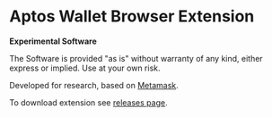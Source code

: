 # Aptos Wallet Browser Extension

**Experimental Software**

The Software is provided "as is" without warranty of any kind, either express or implied. Use at your own risk.

Developed for research, based on [Metamask](https://metamask.io).

To download extension see [releases page](https://github.com/pontem-network/aptos-mask/releases).
